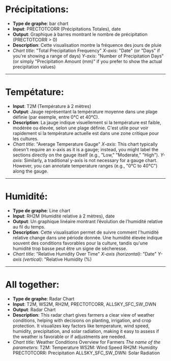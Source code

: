 # Précipitations:

- __Type de graphe__: bar chart 
- __Input__: PRECTOTCORR (Précipitations Totales), date
- __Output__: Graphique à barres montrant le nombre de précipitation (PRECTOTCORR > 0) 
- __Description__: Cette visualisation montre la fréquence des jours de pluie 
- _Chart title_: "Total Precipitation Frequency"
  _X-axis_: "Date" (or "Days" if you're showing a range of days)
  _Y-axis_: "Number of Precipitation Days" (or simply "Precipitation Amount (mm)" if you prefer to show the actual precipitation values)
____________________________________________________________________________
# Tempétature:

- __Input__: T2M (Température à 2 mètres)
- __Output__: Jauge représentant la température moyenne dans une plage définie (par exemple, entre 0°C et 40°C).
- __Description__: La jauge indique visuellement si la température est faible, modérée ou élevée, selon une plage définie. C'est utile pour voir rapidement si la température actuelle est dans une zone critique pour les cultures.
- _Chart title_: "Average Temperature Gauge"
_X-axis_: This chart typically doesn't require an x-axis as it is a gauge; instead, you might label the sections directly on the gauge itself (e.g., "Low," "Moderate," "High").
_Y-axis_: Similarly, a traditional y-axis is not necessary for a gauge chart. However, you can annotate temperature ranges (e.g., "0°C to 40°C") along the gauge.

____________________________________________________________________________
# Humidité:
	
- __Type de graphe__: Line chart
- __Input__: RH2M (Humidité relative à 2 mètres), date
- __Output__: Un graphique linéaire montrant l’évolution de l’humidité relative au fil du temps.
- __Description__: Cette visualisation permet de suivre comment l'humidité relative change dans une période donnée. Une humidité élevée indique souvent des conditions favorables pour la culture, tandis qu'une humidité trop basse peut être un signe de sécheresse.
- _Chart title_: "Relative Humidity Over Time"
_X-axis (horizontal)_: "Date"
_Y-axis (vertical)_: "Relative Humidity (%)
____________________________________________________________________________
# All together:

- __Type de graphe__: Radar Chart
- __Input__: T2M, WS2M, RH2M, PRECTOTCORR, ALLSKY_SFC_SW_DWN
- __Output__: Radar Chart
- __Description__: This radar chart gives farmers a clear view of weather conditions, helping with decisions on planting, irrigation, and crop protection. It visualizes key factors like temperature, wind speed, humidity, precipitation, and solar radiation, making it easy to assess if the weather is favorable or if adjustments are needed. 
- _Chart title_: Weather Conditions Overview for Farmers
_The name of the parameters_:
T2M: Temperature
WS2M: Wind Speed
RH2M: Humidity
PRECTOTCORR: Precipitation
ALLSKY_SFC_SW_DWN: Solar Radiation
